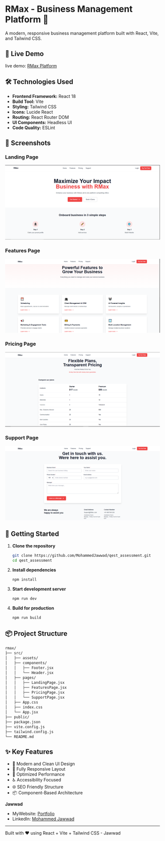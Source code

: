 # RMax - Business Management Platform 🚀

A modern, responsive business management platform built with React, Vite, and Tailwind CSS.

## 🌟 Live Demo

live demo: [RMax Platform]()

## 🛠️ Technologies Used

- **Frontend Framework:** React 18
- **Build Tool:** Vite
- **Styling:** Tailwind CSS
- **Icons:** Lucide React
- **Routing:** React Router DOM
- **UI Components:** Headless UI
- **Code Quality:** ESLint

## 📸 Screenshots

### Landing Page
![Landing Page](public/LandingPage.png)

### Features Page
![Features Page](public/FeaturesPage.png)

### Pricing Page
![Pricing Page](public/PricingPage.png)

### Support Page
![Support Page](public/SupportPage.png)

## 🚀 Getting Started

1. **Clone the repository**
   ```bash
   git clone https://github.com/MohammedJawwad/qest_assessment.git
   cd qest_assessment
   ```

2. **Install dependencies**
   ```bash
   npm install
   ```

3. **Start development server**
   ```bash
   npm run dev
   ```

4. **Build for production**
   ```bash
   npm run build
   ```

## 📦 Project Structure

```
rmax/
├── src/
│   ├── assets/
│   ├── components/
│   │   ├── Footer.jsx
│   │   └── Header.jsx
│   ├── pages/
│   │   ├── LandingPage.jsx
│   │   ├── FeaturesPage.jsx
│   │   ├── PricingPage.jsx
│   │   └── SupportPage.jsx
│   ├── App.css
│   ├── index.css
│   └── App.jsx
├── public/
├── package.json
├── vite.config.js
├── tailwind.config.js
└── README.md
```

## ✨ Key Features

- 🎨 Modern and Clean UI Design
- 📱 Fully Responsive Layout
- 🚀 Optimized Performance
- ♿ Accessibility Focused
- 🌐 SEO Friendly Structure
- 📦 Component-Based Architecture

 
**Jawwad**
- MyWebsite: [Portfolio](https://mohammedjawwad.netlify.app/)
- LinkedIn: [Mohammed Jawwad](https://www.linkedin.com/in/mohammedjawwad/)
---

Built with ❤️ using React + Vite + Tailwind CSS - Jawwad
